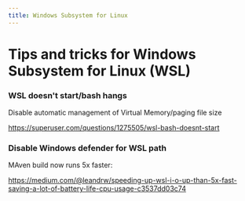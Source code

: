 ```yaml
---
title: Windows Subsystem for Linux
---
```

# Tips and tricks for Windows Subsystem for Linux (WSL)

### WSL doesn't start/bash hangs

Disable automatic management of Virtual Memory/paging file size

https://superuser.com/questions/1275505/wsl-bash-doesnt-start

### Disable Windows defender for WSL path

MAven build now runs 5x faster: 

https://medium.com/@leandrw/speeding-up-wsl-i-o-up-than-5x-fast-saving-a-lot-of-battery-life-cpu-usage-c3537dd03c74